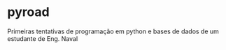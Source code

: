 # pyroad
Primeiras tentativas de programação em python e bases de dados de um estudante de Eng. Naval
